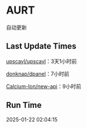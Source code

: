 # AURT

自动更新


## Last Update Times

[upscayl/upscayl](https://github.com/upscayl/upscayl)：3天1小时前

[donknap/dpanel](https://github.com/donknap/dpanel)：7小时前

[Calcium-Ion/new-api](https://github.com/Calcium-Ion/new-api)：9小时前


## Run Time
2025-01-22 02:04:15
